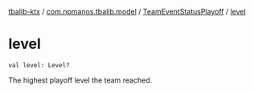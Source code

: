 [tbalib-ktx](../../index.md) / [com.npmanos.tbalib.model](../index.md) / [TeamEventStatusPlayoff](index.md) / [level](./level.md)

# level

`val level: Level?`

The highest playoff level the team reached.

